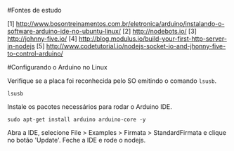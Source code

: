 #Fontes de estudo

[1] http://www.bosontreinamentos.com.br/eletronica/arduino/instalando-o-software-arduino-ide-no-ubuntu-linux/
[2] http://nodebots.io/
[3] http://johnny-five.io/
[4] http://blog.modulus.io/build-your-first-http-server-in-nodejs
[5] http://www.codetutorial.io/nodejs-socket-io-and-jhonny-five-to-control-arduino/

#Configurando o Arduino no Linux

Verifique se a placa foi reconhecida pelo SO emitindo o comando `lsusb`.

```
lsusb
```

Instale os pacotes necessários para rodar o Arduino IDE.

```
sudo apt-get install arduino arduino-core -y
```

Abra a IDE, selecione File > Examples > Firmata > StandardFirmata e clique no botão 'Update'.
Feche a IDE e rode o nodejs.